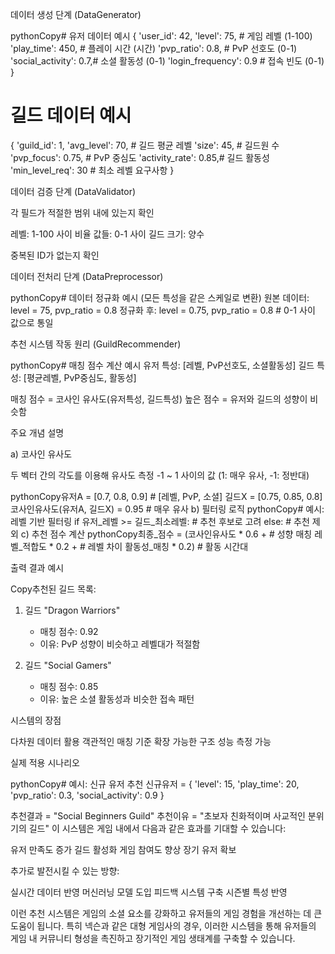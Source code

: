 데이터 생성 단계 (DataGenerator)

pythonCopy# 유저 데이터 예시
{
    'user_id': 42,
    'level': 75,          # 게임 레벨 (1-100)
    'play_time': 450,     # 플레이 시간 (시간)
    'pvp_ratio': 0.8,     # PvP 선호도 (0-1)
    'social_activity': 0.7,# 소셜 활동성 (0-1)
    'login_frequency': 0.9 # 접속 빈도 (0-1)
}

# 길드 데이터 예시
{
    'guild_id': 1,
    'avg_level': 70,      # 길드 평균 레벨
    'size': 45,           # 길드원 수
    'pvp_focus': 0.75,    # PvP 중심도
    'activity_rate': 0.85,# 길드 활동성
    'min_level_req': 30   # 최소 레벨 요구사항
}

데이터 검증 단계 (DataValidator)


각 필드가 적절한 범위 내에 있는지 확인

레벨: 1-100 사이
비율 값들: 0-1 사이
길드 크기: 양수


중복된 ID가 없는지 확인


데이터 전처리 단계 (DataPreprocessor)

pythonCopy# 데이터 정규화 예시 (모든 특성을 같은 스케일로 변환)
원본 데이터: level = 75, pvp_ratio = 0.8
정규화 후: level = 0.75, pvp_ratio = 0.8  # 0-1 사이 값으로 통일

추천 시스템 작동 원리 (GuildRecommender)

pythonCopy# 매칭 점수 계산 예시
유저 특성: [레벨, PvP선호도, 소셜활동성]
길드 특성: [평균레벨, PvP중심도, 활동성]

매칭 점수 = 코사인 유사도(유저특성, 길드특성)
높은 점수 = 유저와 길드의 성향이 비슷함

주요 개념 설명

a) 코사인 유사도

두 벡터 간의 각도를 이용해 유사도 측정
-1 ~ 1 사이의 값 (1: 매우 유사, -1: 정반대)

pythonCopy유저A = [0.7, 0.8, 0.9]  # [레벨, PvP, 소셜]
길드X = [0.75, 0.85, 0.8]
코사인유사도(유저A, 길드X) = 0.95  # 매우 유사
b) 필터링 로직
pythonCopy# 예시: 레벨 기반 필터링
if 유저_레벨 >= 길드_최소레벨:
    # 추천 후보로 고려
else:
    # 추천 제외
c) 추천 점수 계산
pythonCopy최종_점수 = (코사인유사도 * 0.6 +  # 성향 매칭
           레벨_적합도 * 0.2 +    # 레벨 차이
           활동성_매칭 * 0.2)    # 활동 시간대

출력 결과 예시

Copy추천된 길드 목록:
1. 길드 "Dragon Warriors"
   - 매칭 점수: 0.92
   - 이유: PvP 성향이 비슷하고 레벨대가 적절함

2. 길드 "Social Gamers"
   - 매칭 점수: 0.85
   - 이유: 높은 소셜 활동성과 비슷한 접속 패턴

시스템의 장점


다차원 데이터 활용
객관적인 매칭 기준
확장 가능한 구조
성능 측정 가능


실제 적용 시나리오

pythonCopy# 예시: 신규 유저 추천
신규유저 = {
    'level': 15,
    'play_time': 20,
    'pvp_ratio': 0.3,
    'social_activity': 0.9
}

추천결과 = "Social Beginners Guild"
추천이유 = "초보자 친화적이며 사교적인 분위기의 길드"
이 시스템은 게임 내에서 다음과 같은 효과를 기대할 수 있습니다:

유저 만족도 증가
길드 활성화
게임 참여도 향상
장기 유저 확보

추가로 발전시킬 수 있는 방향:

실시간 데이터 반영
머신러닝 모델 도입
피드백 시스템 구축
시즌별 특성 반영

이런 추천 시스템은 게임의 소셜 요소를 강화하고 유저들의 게임 경험을 개선하는 데 큰 도움이 됩니다. 특히 넥슨과 같은 대형 게임사의 경우, 이러한 시스템을 통해 유저들의 게임 내 커뮤니티 형성을 촉진하고 장기적인 게임 생태계를 구축할 수 있습니다.